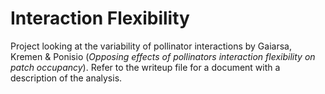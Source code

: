 # Interaction Flexibility
Project looking at the variability of pollinator interactions by Gaiarsa, Kremen & Ponisio (*Opposing effects of pollinators interaction flexibility on patch occupancy*). Refer to the writeup file for a document with a description of the analysis. 
